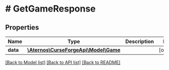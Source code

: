 # # GetGameResponse

## Properties

Name | Type | Description | Notes
------------ | ------------- | ------------- | -------------
**data** | [**\Aternos\CurseForgeApi\Model\Game**](Game.md) |  | [optional]

[[Back to Model list]](../../README.md#models) [[Back to API list]](../../README.md#endpoints) [[Back to README]](../../README.md)
